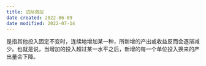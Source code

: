```yaml
---
title: 边际效应
date created: 2022-06-09
date modified: 2022-07-14
---
```


是指其他投入固定不变时，连续地增加某一种，所新增的产出或收益反而会逐渐减少。也就是说，当增加的投入超过某一水平之后，新增的每一个单位投入换来的产出量会下降。
